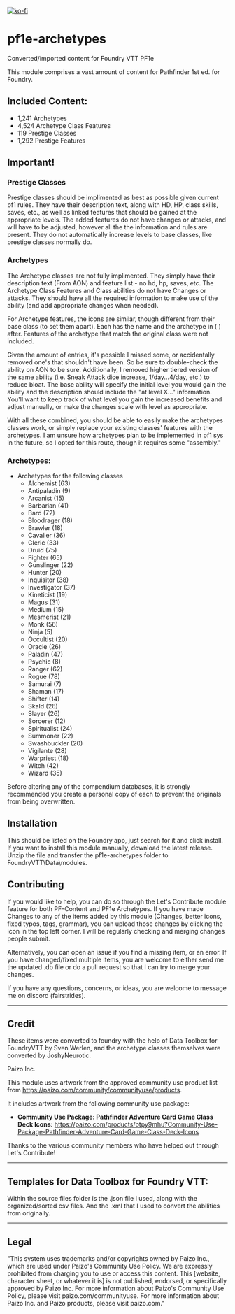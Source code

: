 [![ko-fi](https://ko-fi.com/img/githubbutton_sm.svg)](https://ko-fi.com/L3L7BCIF2)

# pf1e-archetypes

Converted/imported content for Foundry VTT PF1e

This module comprises a vast amount of content for Pathfinder 1st ed. for Foundry.

## Included Content:

- 1,241 Archetypes
- 4,524 Archetype Class Features
- 119 Prestige Classes
- 1,292 Prestige Features

## Important!

### Prestige Classes
Prestige classes should be implimented as best as possible given current pf1 rules. They have their description text, along with HD, HP, class skills, saves, etc., as well as linked features that should be gained at the appropriate levels. The added features do not have changes or attacks, and will have to be adjusted, however all the the information and rules are present. They do not automatically increase levels to base classes, like prestige classes normally do.

### Archetypes
The Archetype classes are not fully implimented. They simply have their description text (From AON) and feature list - no hd, hp, saves, etc. The Archetype Class Features and Class abilities do not have Changes or attacks. They should have all the required information to make use of the ability (and add appropriate changes when needed).

For Archetype features, the icons are similar, though different from their base class (to set them apart). Each has the name and the archetype in ( ) after. Features of the archetype that match the original class were not included. 

Given the amount of entries, it's possible I missed some, or accidentally removed one's that shouldn't have been. So be sure to double-check the ability on AON to be sure. Additionally, I removed higher tiered version of the same ability (i.e. Sneak Attack dice increase, 1/day...4/day, etc.) to reduce bloat. The base ability will specify the initial level you would gain the ability and the description should include the "at level X..." information. 
You'll want to keep track of what level you gain the increased benefits and adjust manually, or make the changes scale with level as appropriate.

With all these combined, you should be able to easily make the archetypes classes work, or simply replace your existing classes' features with the archetypes. I am unsure how archetypes plan to be implemented in pf1 sys in the future, so I opted for this route, though it requires some "assembly."

### Archetypes: 
 - Archetypes for the following classes
    - Alchemist (63)
    - Antipaladin (9)
    - Arcanist (15)
    - Barbarian (41)
    - Bard (72)
    - Bloodrager (18)
    - Brawler (18)
    - Cavalier (36)
    - Cleric (33)
    - Druid (75)
    - Fighter (65)
    - Gunslinger (22)
    - Hunter (20)
    - Inquisitor (38)
    - Investigator (37)
    - Kineticist (19)
    - Magus (31)
    - Medium (15)
    - Mesmerist (21)
    - Monk (56)
    - Ninja (5)
    - Occultist (20)
    - Oracle (26)
    - Paladin (47)
    - Psychic (8)
    - Ranger (62)
    - Rogue (78)
    - Samurai (7)
    - Shaman (17)
    - Shifter (14)
    - Skald (26)
    - Slayer (26)
    - Sorcerer (12)
    - Spiritualist (24)
    - Summoner (22)
    - Swashbuckler (20)
    - Vigilante (28)
    - Warpriest (18)
    - Witch (42)
    - Wizard (35)


Before altering any of the compendium databases, it is strongly recommended you create a personal copy of each to prevent the originals from being overwritten.

## Installation

This should be listed on the Foundry app, just search for it and click install. 
If you want to install this module manually, download the latest release.
Unzip the file and transfer the pf1e-archetypes folder to FoundryVTT\Data\modules.


## Contributing

If you would like to help, you can do so through the Let's Contribute module feature for both PF-Content and PF1e Archetypes. If you have made Changes to any of the items added by this module (Changes, better icons, fixed typos, tags, grammar), you can upload those changes by clicking the icon in the top left corner. I will be regularly checking and merging changes people submit.

Alternatively, you can open an issue if you find a missing item, or an error. If you have changed/fixed multiple items, you are welcome to either send me the updated .db file or do a pull request so that I can try to merge your changes.

If you have any questions, concerns, or ideas, you are welcome to message me on discord (fairstrides).

----------------
## Credit
These items were converted to foundry with the help of Data Toolbox for FoundryVTT by Sven Werlen, and the archetype classes themselves were converted by JoshyNeurotic.

Paizo Inc.

This module uses artwork from the approved community use product list from https://paizo.com/community/communityuse/products.

It includes artwork from the following community use package:
- **Community Use Package: Pathfinder Adventure Card Game Class Deck Icons:** https://paizo.com/products/btpy9mhu?Community-Use-Package-Pathfinder-Adventure-Card-Game-Class-Deck-Icons

Thanks to the various community members who have helped out through Let's Contribute! 

------------------------------
## Templates for Data Toolbox for Foundry VTT:
Within the source files folder is the .json file I used, along with the organized/sorted csv files. And the .xml that I used to convert the abilities from originally. 

-------

## Legal
"This system uses trademarks and/or copyrights owned by Paizo Inc., which are used under Paizo's Community Use Policy. We are expressly prohibited from charging you to use or access this content. This [website, character sheet, or whatever it is] is not published, endorsed, or specifically approved by Paizo Inc. For more information about Paizo's Community Use Policy, please visit paizo.com/communityuse. For more information about Paizo Inc. and Paizo products, please visit paizo.com."
